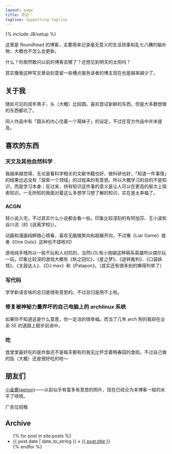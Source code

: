 ```yaml
---
layout: page
title: 欢迎！
tagline: Supporting tagline
---
```

{% include JB/setup %}

这里是 Roundhead 的博客，主要用来记录毫无意义的生活琐事和乱七八糟的脑补物，大概也不怎么会更新。

什么？你居然敢问以前的博客去哪了？还想见到明天的太阳吗？

其实像我这种写文章会刻意留一些槽点服务读者的博主现在也是越来越少了。

## 关于我

随处可见的成年男子，头（大概）比较圆。喜欢尝试新鲜的东西，但是大多数想做的东西都坑了。

同人作品中有「圆头的内心住着一个萌妹子」的设定，不过在官方作品中并未提及。

## 喜欢的东西

### 天文及其他自然科学

我越来越觉得，无论是看科学相关的文献书籍也好，做科研也好，「知道一件事情」的结果远远没有「探索一个领域」的过程来的有意思。所以大概学习的目的不是知识，而是学习本身；反过来，持有知识这件事的意义是让人可以在更高的层次上探索知识。一无所知的我面对着这么多想学习想了解的知识，实在是太幸福了。

### ACGN

轻小说入宅，不过其实什么小说都会看一些。印象比较深刻的有阿加莎、王小波和谷川流（的《逃离学校》）。

动画和漫画纯粹随心情看，喜欢无脑搞笑向和超展开向，不过像《Liar Game》或者《One Outs》这种也不错啦XD

游戏纯手残所以一般不玩和人对抗的，当然LOL有小炮娘这种萌系英雄所以偶尔玩一玩。印象比较深的游戏大概有《秋之回忆》、《星之梦》、《逆转裁判》、《口袋妖怪》、《太鼓达人》、《DJ max》和《Patapon》。（其实还有很多别的懒得列举了）

### 写代码

学学新语言啥的总归是很有意思的。不过总归是用不上啦。

### 修复被神秘力量弄坏的自己电脑上的 archlinux 系统

如果你不知道这是什么意思，你一定活的很幸福。而当了几年 arch 狗的我却在业余 SE 的道路上稳步前进中。

### 吃

食堂里最好吃的是炸鱼还不是每天都有的我无比怀念着畅春园的食街。不过自己做的饭（大概）还是很好吃的啦～


## 朋友们

[小金鹿(aenon)](http://aenon.me)——以前似乎有蛮多有意思的照片，现在已经沦为本博客一般的水平了啧啧。

广告位招租








## Archive

<ul class="posts">
  {% for post in site.posts %}
    <li><span>{{ post.date | date_to_string }}</span> &raquo; <a href="{{ BASE_PATH }}{{ post.url }}">{{ post.title }}</a></li>
  {% endfor %}
</ul>

